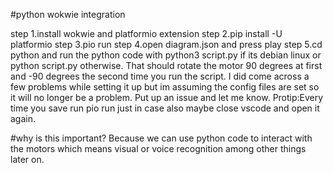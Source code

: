 #python wokwie integration 

step 1.install wokwie and platformio extension 
step 2.pip install -U platformio
step 3.pio run
step 4.open diagram.json and press play
step 5.cd python and run the python code with python3 script.py if its debian linux or 
python script.py otherwise. That should rotate the motor 90 degrees at first and -90 degrees the second time you run the script. 
I did come across a few problems while setting it up but im assuming the config files are set
so it will no longer be a problem. Put up an issue and let me know. 
Protip:Every time you save run pio run just in case also maybe close vscode and open it again. 

#why is this important?
Because we can use python code to interact with the motors which means visual or voice recognition among other things later on. 
